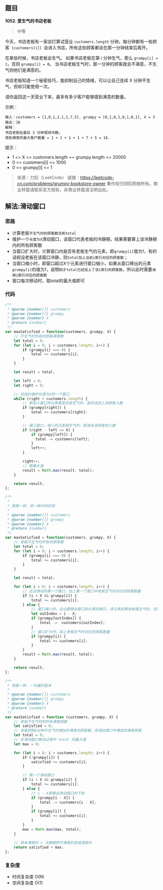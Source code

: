 ## 题目
**1052. 爱生气的书店老板**
>中等

今天，书店老板有一家店打算试营业 `customers.length` 分钟。每分钟都有一些顾客（`customers[i]`）会进入书店，所有这些顾客都会在那一分钟结束后离开。

在某些时候，书店老板会生气。 如果书店老板在第 i 分钟生气，那么 `grumpy[i] = 1`，否则 `grumpy[i] = 0`。 当书店老板生气时，那一分钟的顾客就会不满意，不生气则他们是满意的。

书店老板知道一个秘密技巧，能抑制自己的情绪，可以让自己连续 X 分钟不生气，但却只能使用一次。

请你返回这一天营业下来，最多有多少客户能够感到满意的数量。

示例：
```
输入：customers = [1,0,1,2,1,1,7,5], grumpy = [0,1,0,1,0,1,0,1], X = 3
输出：16
解释：
书店老板在最后 3 分钟保持冷静。
感到满意的最大客户数量 = 1 + 1 + 1 + 1 + 7 + 5 = 16.
```

提示：
* 1 <= X <= customers.length == grumpy.length <= 20000
* 0 <= customers[i] <= 1000
* 0 <= grumpy[i] <= 1

>来源：力扣（LeetCode）
链接：https://leetcode-cn.com/problems/grumpy-bookstore-owner
著作权归领扣网络所有。商业转载请联系官方授权，非商业转载请注明出处。


## 解法:滑动窗口

### 思路
* 计算老板`不生气时的顾客数总和total`
* 维护一个`长度为X`滑动窗口，该窗口代表老板的冷静期，结果需要算上该冷静期内的所有顾客数
* 当窗口扩大时，计算窗口内是否有老板生气的元素，即`grumpy[i]`值为1，有的话假设老板在该窗口冷静，则`total加上当前i索引对应的顾客数`；
* 当窗口缩小时，即窗口超过X个元素进行窗口缩小，如果从窗口移出的元素`grumpy[i]`的值为1，说明`刚才total已经加上了该i索引的顾客数`，所以此时需要`减掉i索引对应的顾客数`
* 窗口每次移动时，取total的最大值即可


### 代码
```javascript
/**
 * @param {number[]} customers
 * @param {number[]} grumpy
 * @param {number} X
 * @return {number}
 */
var maxSatisfied = function(customers, grumpy, X) {
    // 不生气时所有的顾客满意数
    let total = 0;
    for (let i = 0; i < customers.length; i++) {
        if (grumpy[i] === 0) {
            total += customers[i];
        }
    }

    let result = total;

    let left = 0;
    let right = 0;

    // 双指针维护长度为X的一个窗口
    while (right < customers.length) {
        // 新加入窗口的元素看是否是生气的，是的话加上该顾客人数
        if (grumpy[right]) {
            total += customers[right];
        }

        // 缩小窗口，缩小的元素是生气的，那减去该顾客的人数
        if (right - left == X) {
            if (grumpy[left]) {
              total -= customers[left];
            }
            left++;
        }

        right++;
        // 取最大值
        result = Math.max(result, total);
    }

    return result;
};
```

```javascript
/**
 * 
 * 思路一样，另一种代码实现
 * 
 * @param {number[]} customers
 * @param {number[]} grumpy
 * @param {number} X
 * @return {number}
 */
var maxSatisfied = function(customers, grumpy, X) {
    // 老板不生气时所有的顾客数
    let total = 0;
    for (let i = 0; i < customers.length; i++) {
        if (grumpy[i] === 0) {
            total += customers[i];
        }
    }

    let result = total;

    for (let i = 0; i < customers.length; i++) {
        // 还没滑动的第一个窗口，加上第一个窗口中老板生气时对应的顾客数量
        if (i < X && grumpy[i]) {
            total += customers[i];
        } else {
            // 窗口缩小时，左边要移出窗口的元素的索引，该元素如果老板是生气的，则需要减掉刚才加上的数量
            let outIndex = i - X;
            if (grumpy[outIndex]) {
                total -=  customers[outIndex];
            }
            // 窗口扩大时，加上老板生气时对应的顾客数量
            if (grumpy[i]) {
                total += customers[i];
            }
        }
        result = Math.max(result, total);
    }

    return result;
};
```

```javascript
/**
 * 思路一样，一次遍历版本
 * 
 * @param {number[]} customers
 * @param {number[]} grumpy
 * @param {number} X
 * @return {number}
 */
var maxSatisfied = function (customers, grumpy, X) {
    // 老板不生气时的所有满意顾客
    let satisfied = 0;
    // 老板控制X分钟不生气时增加的满意的顾客数，即滑动窗口中增加的满意顾客
    let total = 0;
    // 在滑动窗口移动过程中 total 的最大值
    let max = 0;

    for (let i = 0; i < customers.length; i++) {
        if (!grumpy[i]) {
            satisfied += customers[i];
        }

        // 第一个滑动窗口
        if (i < X && grumpy[i]) {
            total += customers[i];
        } else {
            // i - X即移出滑动窗口的下标
            if (grumpy[i - X]) {
                total -= customers[i - X];
            }
            if (grumpy[i]) {
                total += customers[i];
            }
        }
        max = Math.max(max, total);
    }
    
    // 原本满意的 + 冷静期把不满意的变成满意的
    return satisfied + max;
};
```

### 复杂度
* 时间复杂度 O(N)
* 空间复杂度 O(1)
